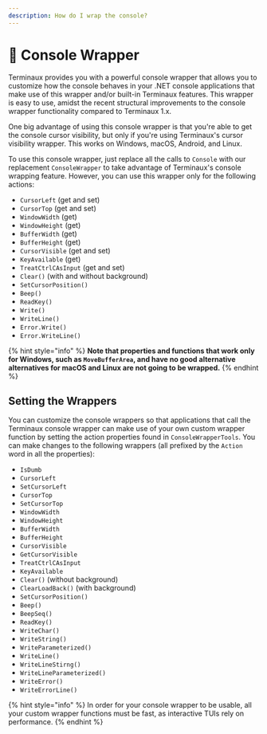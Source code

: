 ```yaml
---
description: How do I wrap the console?
---
```


# 🔌 Console Wrapper

Terminaux provides you with a powerful console wrapper that allows you to customize how the console behaves in your .NET console applications that make use of this wrapper and/or built-in Terminaux features. This wrapper is easy to use, amidst the recent structural improvements to the console wrapper functionality compared to Terminaux 1.x.

One big advantage of using this console wrapper is that you're able to get the console cursor visibility, but only if you're using Terminaux's cursor visibility wrapper. This works on Windows, macOS, Android, and Linux.

To use this console wrapper, just replace all the calls to `Console` with our replacement `ConsoleWrapper` to take advantage of Terminaux's console wrapping feature. However, you can use this wrapper only for the following actions:

* `CursorLeft` (get and set)
* `CursorTop` (get and set)
* `WindowWidth` (get)
* `WindowHeight` (get)
* `BufferWidth` (get)
* `BufferHeight` (get)
* `CursorVisible` (get and set)
* `KeyAvailable` (get)
* `TreatCtrlCAsInput` (get and set)
* `Clear()` (with and without background)
* `SetCursorPosition()`
* `Beep()`
* `ReadKey()`
* `Write()`
* `WriteLine()`
* `Error.Write()`
* `Error.WriteLine()`

{% hint style="info" %}
**Note that properties and functions that work only for Windows, such as `MoveBufferArea`, and have no good alternative alternatives for macOS and Linux are not going to be wrapped.**
{% endhint %}

## Setting the Wrappers

You can customize the console wrappers so that applications that call the Terminaux console wrapper can make use of your own custom wrapper function by setting the action properties found in `ConsoleWrapperTools`. You can make changes to the following wrappers (all prefixed by the `Action` word in all the properties):

* `IsDumb`
* `CursorLeft`
* `SetCursorLeft`
* `CursorTop`
* `SetCursorTop`
* `WindowWidth`
* `WindowHeight`
* `BufferWidth`
* `BufferHeight`
* `CursorVisible`
* `GetCursorVisible`
* `TreatCtrlCAsInput`
* `KeyAvailable`
* `Clear()` (without background)
* `ClearLoadBack()` (with background)
* `SetCursorPosition()`
* `Beep()`
* `BeepSeq()`
* `ReadKey()`
* `WriteChar()`
* `WriteString()`
* `WriteParameterized()`
* `WriteLine()`
* `WriteLineStirng()`
* `WriteLineParameterized()`
* `WriteError()`
* `WriteErrorLine()`

{% hint style="info" %}
In order for your console wrapper to be usable, all your custom wrapper functions must be fast, as interactive TUIs rely on performance.
{% endhint %}
